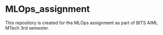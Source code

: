 # MLOps_assignment
This repository is created for the MLOps assignment as part of BITS AIML MTech 3rd semester.
